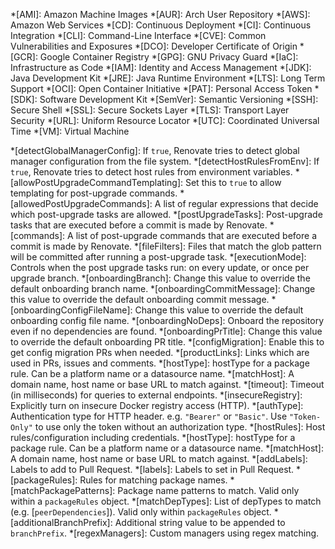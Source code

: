 <!-- Material for MkDocs shows a tooltip when you hover over any abbreviation in this list. -->
<!-- https://squidfunk.github.io/mkdocs-material/reference/tooltips/#adding-a-glossary -->

<!-- Please keep this list sorted from A-Z. -->

<!-- Put real abbreviations in this section. -->

*[AMI]: Amazon Machine Images
*[AUR]: Arch User Repository
*[AWS]: Amazon Web Services
*[CD]: Continuous Deployment
*[CI]: Continuous Integration
*[CLI]: Command-Line Interface
*[CVE]: Common Vulnerabilities and Exposures
*[DCO]: Developer Certificate of Origin
*[GCR]: Google Container Registry
*[GPG]: GNU Privacy Guard
*[IaC]: Infrastructure as Code
*[IAM]: Identity and Access Management
*[JDK]: Java Development Kit
*[JRE]: Java Runtime Environment
*[LTS]: Long Term Support
*[OCI]: Open Container Initiative
*[PAT]: Personal Access Token
*[SDK]: Software Development Kit
*[SemVer]: Semantic Versioning
*[SSH]: Secure Shell
*[SSL]: Secure Sockets Layer
*[TLS]: Transport Layer Security
*[URL]: Uniform Resource Locator
*[UTC]: Coordinated Universal Time
*[VM]: Virtual Machine

<!-- Grab description string from config options typescript file, and copy/paste it into the right format here -->

*[detectGlobalManagerConfig]: If `true`, Renovate tries to detect global manager configuration from the file system.
*[detectHostRulesFromEnv]: If `true`, Renovate tries to detect host rules from environment variables.
*[allowPostUpgradeCommandTemplating]: Set this to `true` to allow templating for post-upgrade commands.
*[allowedPostUpgradeCommands]: A list of regular expressions that decide which post-upgrade tasks are allowed.
*[postUpgradeTasks]: Post-upgrade tasks that are executed before a commit is made by Renovate.
*[commands]: A list of post-upgrade commands that are executed before a commit is made by Renovate.
*[fileFilters]: Files that match the glob pattern will be committed after running a post-upgrade task.
*[executionMode]: Controls when the post upgrade tasks run: on every update, or once per upgrade branch.
*[onboardingBranch]: Change this value to override the default onboarding branch name.
*[onboardingCommitMessage]: Change this value to override the default onboarding commit message.
*[onboardingConfigFileName]: Change this value to override the default onboarding config file name.
*[onboardingNoDeps]: Onboard the repository even if no dependencies are found.
*[onboardingPrTitle]: Change this value to override the default onboarding PR title.
*[configMigration]: Enable this to get config migration PRs when needed.
*[productLinks]: Links which are used in PRs, issues and comments.
*[hostType]: hostType for a package rule. Can be a platform name or a datasource name.
*[matchHost]: A domain name, host name or base URL to match against.
*[timeout]: Timeout (in milliseconds) for queries to external endpoints.
*[insecureRegistry]: Explicitly turn on insecure Docker registry access (HTTP).
*[authType]: Authentication type for HTTP header. e.g. `"Bearer"` or `"Basic"`. Use `"Token-Only"` to use only the token without an authorization type.
*[hostRules]: Host rules/configuration including credentials.
*[hostType]: hostType for a package rule. Can be a platform name or a datasource name.
*[matchHost]: A domain name, host name or base URL to match against.
*[addLabels]: Labels to add to Pull Request.
*[labels]: Labels to set in Pull Request.
*[packageRules]: Rules for matching package names.
*[matchPackagePatterns]: Package name patterns to match. Valid only within a `packageRules` object.
*[matchDepTypes]: List of depTypes to match (e.g. [`peerDependencies`]). Valid only within `packageRules` object.
*[additionalBranchPrefix]: Additional string value to be appended to `branchPrefix`.
*[regexManagers]: Custom managers using regex matching.

